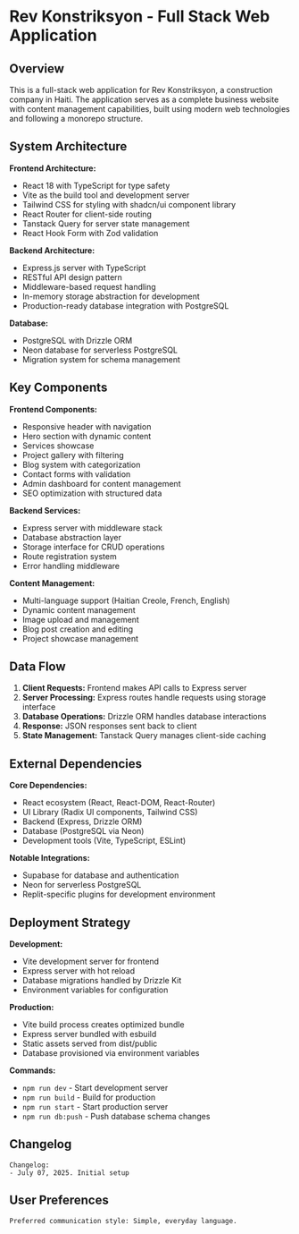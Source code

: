 # Rev Konstriksyon - Full Stack Web Application

## Overview

This is a full-stack web application for Rev Konstriksyon, a construction company in Haiti. The application serves as a complete business website with content management capabilities, built using modern web technologies and following a monorepo structure.

## System Architecture

**Frontend Architecture:**
- React 18 with TypeScript for type safety
- Vite as the build tool and development server
- Tailwind CSS for styling with shadcn/ui component library
- React Router for client-side routing
- Tanstack Query for server state management
- React Hook Form with Zod validation

**Backend Architecture:**
- Express.js server with TypeScript
- RESTful API design pattern
- Middleware-based request handling
- In-memory storage abstraction for development
- Production-ready database integration with PostgreSQL

**Database:**
- PostgreSQL with Drizzle ORM
- Neon database for serverless PostgreSQL
- Migration system for schema management

## Key Components

**Frontend Components:**
- Responsive header with navigation
- Hero section with dynamic content
- Services showcase
- Project gallery with filtering
- Blog system with categorization
- Contact forms with validation
- Admin dashboard for content management
- SEO optimization with structured data

**Backend Services:**
- Express server with middleware stack
- Database abstraction layer
- Storage interface for CRUD operations
- Route registration system
- Error handling middleware

**Content Management:**
- Multi-language support (Haitian Creole, French, English)
- Dynamic content management
- Image upload and management
- Blog post creation and editing
- Project showcase management

## Data Flow

1. **Client Requests:** Frontend makes API calls to Express server
2. **Server Processing:** Express routes handle requests using storage interface
3. **Database Operations:** Drizzle ORM handles database interactions
4. **Response:** JSON responses sent back to client
5. **State Management:** Tanstack Query manages client-side caching

## External Dependencies

**Core Dependencies:**
- React ecosystem (React, React-DOM, React-Router)
- UI Library (Radix UI components, Tailwind CSS)
- Backend (Express, Drizzle ORM)
- Database (PostgreSQL via Neon)
- Development tools (Vite, TypeScript, ESLint)

**Notable Integrations:**
- Supabase for database and authentication
- Neon for serverless PostgreSQL
- Replit-specific plugins for development environment

## Deployment Strategy

**Development:**
- Vite development server for frontend
- Express server with hot reload
- Database migrations handled by Drizzle Kit
- Environment variables for configuration

**Production:**
- Vite build process creates optimized bundle
- Express server bundled with esbuild
- Static assets served from dist/public
- Database provisioned via environment variables

**Commands:**
- `npm run dev` - Start development server
- `npm run build` - Build for production
- `npm run start` - Start production server
- `npm run db:push` - Push database schema changes

## Changelog

```
Changelog:
- July 07, 2025. Initial setup
```

## User Preferences

```
Preferred communication style: Simple, everyday language.
```